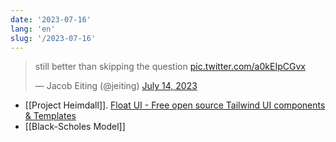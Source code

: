 ```yaml
---
date: '2023-07-16'
lang: 'en'
slug: '/2023-07-16'
---
```


<blockquote class="twitter-tweet">

still better than skipping the question <a href="https://t.co/a0kEIpCGvx">pic.twitter.com/a0kEIpCGvx</a>

&mdash; Jacob Eiting (@jeiting) <a href="https://twitter.com/jeiting/status/1679910323443073036?ref_src=twsrc%5Etfw">July 14, 2023</a>

</blockquote>

- [[Project Heimdall]]. [Float UI - Free open source Tailwind UI components & Templates](https://floatui.com/)
- [[Black-Scholes Model]]
